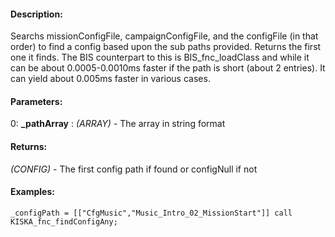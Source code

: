 #### Description:
Searchs missionConfigFile, campaignConfigFile, and the configFile (in that order) to find a config based upon the sub paths provided. Returns the first one it finds. The BIS counterpart to this is BIS_fnc_loadClass and while it can be about 0.0005-0.0010ms faster if the path is short (about 2 entries). It can yield about 0.005ms faster in various cases.

#### Parameters:
0: **_pathArray** : *(ARRAY)* - The array in string format

#### Returns:
*(CONFIG)* - The first config path if found or configNull if not

#### Examples:
```sqf
_configPath = [["CfgMusic","Music_Intro_02_MissionStart"]] call KISKA_fnc_findConfigAny;
```

